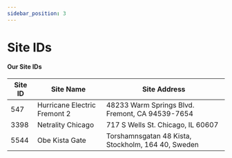 ```yaml
---
sidebar_position: 3
---
```


# Site IDs

#### Our Site IDs

| Site ID | Site Name                    | Site Address                                       |
|---------|------------------------------|----------------------------------------------------|
| 547     | Hurricane Electric Fremont 2 | 48233 Warm Springs Blvd. Fremont, CA 94539-7654    |
| 3398    | Netrality Chicago            | 717 S Wells St. Chicago, IL 60607                  |
| 5544    | Obe Kista Gate               | Torshamnsgatan 48 Kista, Stockholm, 164 40, Sweden |